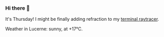 ### Hi there :wave:

It's Thursday! I might be finally adding refraction to my [terminal raytracer](https://github.com/bewuethr/bash-raytracer).

Weather in Lucerne: sunny, at +17°C.
